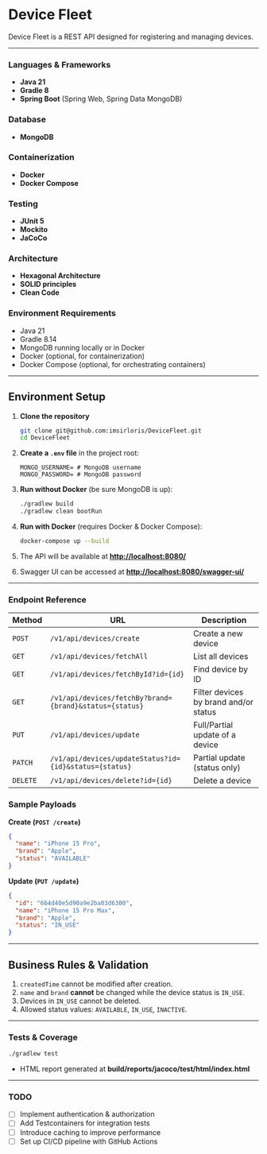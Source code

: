 # Device Fleet

Device Fleet is a REST API designed for registering and managing devices.

---

### Languages & Frameworks

* **Java 21**
* **Gradle 8**
* **Spring Boot** (Spring Web, Spring Data MongoDB)

### Database

* **MongoDB**

### Containerization

* **Docker**
* **Docker Compose**

### Testing

* **JUnit 5**
* **Mockito**
* **JaCoCo**

### Architecture

* **Hexagonal Architecture**
* **SOLID principles**
* **Clean Code**

### Environment Requirements

* Java 21
* Gradle 8.14
* MongoDB running locally or in Docker
* Docker (optional, for containerization)
* Docker Compose (optional, for orchestrating containers)

---

## Environment Setup

1. **Clone the repository**

   ```bash
   git clone git@github.com:imsirloris/DeviceFleet.git
   cd DeviceFleet
   ```

2. **Create a `.env` file** in the project root:

   ```env
   MONGO_USERNAME= # MongoDB username
   MONGO_PASSWORD= # MongoDB password
   ```

3. **Run without Docker** (be sure MongoDB is up):

   ```bash
   ./gradlew build
   ./gradlew clean bootRun
   ```

3. **Run with Docker** (requires Docker & Docker Compose):

   ```bash
   docker-compose up --build
   ```

4. The API will be available at **[http://localhost:8080/](http://localhost:8080/)**

5. Swagger UI can be accessed at **[http://localhost:8080/swagger-ui/](http://localhost:8080/swagger-ui/)**

---

### Endpoint Reference

| Method   | URL                                                     | Description                           |
| -------- | ------------------------------------------------------- |---------------------------------------|
| `POST`   | `/v1/api/devices/create`                                | Create a new device                   |
| `GET`    | `/v1/api/devices/fetchAll`                              | List all devices                      |
| `GET`    | `/v1/api/devices/fetchById?id={id}`                     | Find device by ID                     |
| `GET`    | `/v1/api/devices/fetchBy?brand={brand}&status={status}` | Filter devices by brand and/or status |
| `PUT`    | `/v1/api/devices/update`                                | Full/Partial update of a device       |
| `PATCH`  | `/v1/api/devices/updateStatus?id={id}&status={status}`  | Partial update (status only)          |
| `DELETE` | `/v1/api/devices/delete?id={id}`                        | Delete a device                       |

### Sample Payloads

**Create (`POST /create`)**

```json
{
  "name": "iPhone 15 Pro",
  "brand": "Apple",
  "status": "AVAILABLE"
}
```

**Update (`PUT /update`)**

```json
{
  "id": "664d40e5d90a9e2ba03d6300",
  "name": "iPhone 15 Pro Max",
  "brand": "Apple",
  "status": "IN_USE"
}
```

---

## Business Rules & Validation

1. `createdTime` cannot be modified after creation.
2. `name` and `brand` **cannot** be changed while the device status is `IN_USE`.
3. Devices in `IN_USE` cannot be deleted.
4. Allowed status values: `AVAILABLE`, `IN_USE`, `INACTIVE`.

---

### Tests & Coverage

```bash
./gradlew test
```

* HTML report generated at **build/reports/jacoco/test/html/index.html**

---

### TODO

* [ ] Implement authentication & authorization
* [ ] Add Testcontainers for integration tests
* [ ] Introduce caching to improve performance
* [ ] Set up CI/CD pipeline with GitHub Actions
